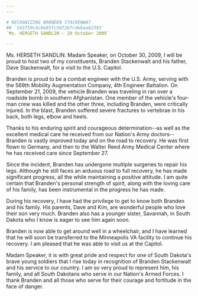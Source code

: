 ```yaml
---
---

# RECOGNIZING BRANDEN STACKENWAT
## `543750c4c0e85fc5072b7cdebaa82393`
`Ms. HERSETH SANDLIN — 29 October 2009`

---
```



Ms. HERSETH SANDLIN. Madam Speaker, on October 30, 2009, I will be 
proud to host two of my constituents, Branden Stackenwalt and his 
father, Dave Stackenwalt, for a visit to the U.S. Capitol.

Branden is proud to be a combat engineer with the U.S. Army, serving 
with the 569th Mobility Augmentation Company, 4th Engineer Battalion. 
On September 21, 2009, the vehicle Branden was traveling in ran over a 
roadside bomb in southern Afghanistan. One member of the vehicle's 
four-man crew was killed and the other three, including Branden, were 
critically injured. In the blast, Branden suffered severe fractures to 
vertebrae in his back, both legs, elbow and heels.

Thanks to his enduring spirit and courageous determination--as well 
as the excellent medical care he received from our Nation's Army 
doctors--Branden is vastly improved today and on the road to recovery. 
He was first flown to Germany, and then to the Walter Reed Army Medical 
Center where he has received care since September 27.

Since the incident, Branden has undergone multiple surgeries to 
repair his legs. Although he still faces an arduous road to full 
recovery, he has made significant progress, all the while maintaining a 
positive attitude. I am quite certain that Branden's personal strength 
of spirit, along with the loving care of his family, has been 
instrumental in the progress he has made.

During his recovery, I have had the privilege to get to know both 
Branden and his family. His parents, Dave and Kim, are wonderful people 
who love their son very much. Branden also has a younger sister, 
Savannah, in South Dakota who I know is eager to see him again soon.

Branden is now able to get around well in a wheelchair, and I have 
learned that he will soon be transferred to the Minneapolis VA facility 
to continue his recovery. I am pleased that he was able to visit us at 
the Capitol.

Madam Speaker, it is with great pride and respect for one of South 
Dakota's brave young soldiers that I rise today in recognition of 
Branden Stackenwalt and his service to our country. I am so very proud 
to represent him, his family, and all South Dakotans who serve in our 
Nation's Armed Forces. I thank Branden and all those who serve for 
their courage and fortitude in the face of danger.
